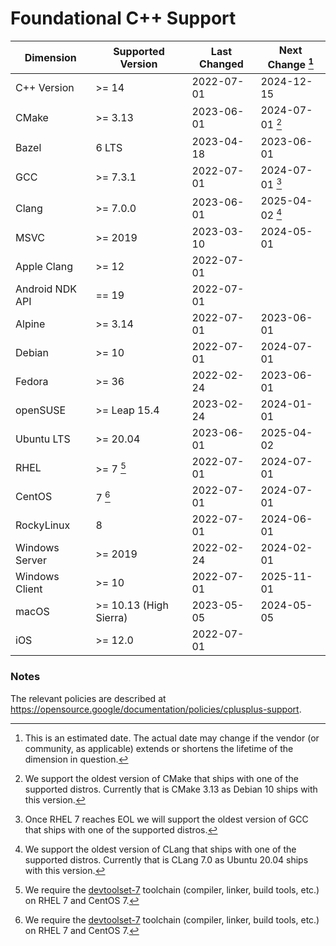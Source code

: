 # Foundational C++ Support

| Dimension       | Supported Version      | Last Changed | Next Change [^next-change] |
|-----------------|------------------------|--------------|-------------|
| C++ Version     | >= 14                  | 2022-07-01   | 2024-12-15  |
| CMake           | >= 3.13                | 2023-06-01   | 2024-07-01 [^cmake] |
| Bazel           | 6 LTS                  | 2023-04-18   | 2023-06-01  |
| GCC             | >= 7.3.1               | 2022-07-01   | 2024-07-01 [^gcc] |
| Clang           | >= 7.0.0               | 2023-06-01   | 2025-04-02 [^clang] |
| MSVC            | >= 2019                | 2023-03-10   | 2024-05-01  |
| Apple Clang     | >= 12                  | 2022-07-01   | |
| Android NDK API | == 19                  | 2022-07-01   | |
| Alpine          | >= 3.14                | 2022-07-01   | 2023-06-01 |
| Debian          | >= 10                  | 2022-07-01   | 2024-07-01 |
| Fedora          | >= 36                  | 2022-02-24   | 2023-06-01 |
| openSUSE        | >= Leap 15.4           | 2023-02-24   | 2024-01-01 |
| Ubuntu LTS      | >= 20.04               | 2023-06-01   | 2025-04-02 |
| RHEL            | >= 7 [^rhel-7]         | 2022-07-01   | 2024-07-01 |
| CentOS          | 7 [^rhel-7]            | 2022-07-01   | 2024-07-01 |
| RockyLinux      | 8                      | 2022-07-01   | 2024-06-01 |
| Windows Server  | >= 2019                | 2022-02-24   | 2024-02-01 |
| Windows Client  | >= 10                  | 2022-07-01   | 2025-11-01 |
| macOS           | >= 10.13 (High Sierra) | 2023-05-05   | 2024-05-05 |
| iOS             | >= 12.0                | 2022-07-01   | |

[^next-change]: This is an estimated date. The actual date may change if the
vendor (or community, as applicable) extends or shortens the lifetime of the
dimension in question.

[^rhel-7]: We require the [devtoolset-7] toolchain (compiler, linker, build
tools, etc.) on RHEL 7 and CentOS 7.

[^cmake]: We support the oldest version of CMake that ships with one of the
supported distros. Currently that is CMake 3.13 as Debian 10 ships with this
version.

[^gcc]: Once RHEL 7 reaches EOL we will support the oldest version of GCC
that ships with one of the supported distros.

[^clang]: We support the oldest version of CLang that ships with one of the
supported distros. Currently that is CLang 7.0 as Ubuntu 20.04 ships with
this version.

### Notes

The relevant policies are described at https://opensource.google/documentation/policies/cplusplus-support.

[devtoolset-7]: https://www.softwarecollections.org/en/scls/rhscl/devtoolset-7/
